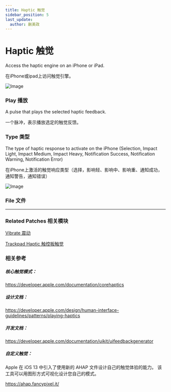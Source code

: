 ```yaml
---
title: Haptic 触觉
sidebar_position: 5
last_update:
  author: 蒯美政
---
```


# Haptic 触觉

Access the haptic engine on an iPhone or iPad.

在iPhone或ipad上访问触觉引擎。

![Image](@site/static/img/docs/Device/haptic.png)

### Play 播放

A pulse that plays the selected haptic feedback.

一个脉冲，表示播放选定的触觉反馈。

### Type 类型

The type of haptic response to activate on the iPhone (Selection, Impact Light, Impact Medium, Impact Heavy, Notification Success, Notification Warning, Notification Error)

在iPhone上激活的触觉响应类型（选择，影响轻、影响中、影响重、通知成功，通知警告，通知错误）

![Image](@site/static/img/docs/Device/haptic-item.png)

### File 文件

------

### Related Patches 相关模块

[Vibrate 震动](./Vibrate.md)

[Trackpad Haptic 触控板触觉](./Trackpad%20Haptic.md)

### 相关参考

##### 核心触觉模式：

https://developer.apple.com/documentation/corehaptics

##### 设计文档：

https://developer.apple.com/design/human-interface-guidelines/patterns/playing-haptics

##### 开发文档：

https://developer.apple.com/documentation/uikit/uifeedbackgenerator

##### 自定义触觉：

Apple 在 iOS 13 中引入了使用新的 AHAP 文件设计自己的触觉体验的能力。 该工具可以用图形方式可视化设计您自己的模式。

https://ahap.fancypixel.it/
